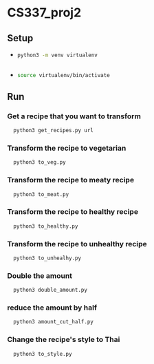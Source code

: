 # CS337_proj2

## Setup
* ```sh
  python3 -m venv virtualenv
 
* ```sh
  source virtualenv/bin/activate
  
## Run

### Get a recipe that you want to transform
```sh
  python3 get_recipes.py url
```  
  
### Transform the recipe to vegetarian
```sh
  python3 to_veg.py
```

### Transform the recipe to meaty recipe
```sh
  python3 to_meat.py
```

### Transform the recipe to healthy recipe
```sh
  python3 to_healthy.py
```

### Transform the recipe to unhealthy recipe
```sh
  python3 to_unhealhy.py
```

### Double the amount
```sh
  python3 double_amount.py
```

### reduce the amount by half
```sh
  python3 amount_cut_half.py
```

### Change the recipe's style to Thai
```sh
  python3 to_style.py
```

